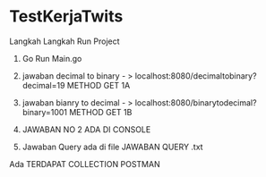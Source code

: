 # TestKerjaTwits


Langkah Langkah Run Project 

1. Go Run Main.go

2. jawaban decimal to binary - >  localhost:8080/decimaltobinary?decimal=19    METHOD GET 1A

3. jawaban bianry to decimal  - >  localhost:8080/binarytodecimal?binary=1001 METHOD GET 1B 

4. JAWABAN NO 2 ADA DI CONSOLE 

5. Jawaban Query ada di file JAWABAN QUERY .txt


Ada TERDAPAT COLLECTION POSTMAN 
